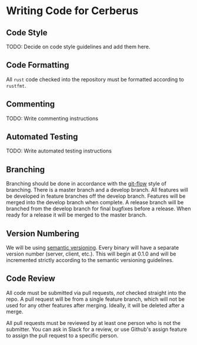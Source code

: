 Writing Code for Cerberus
=========================

## Code Style ##

TODO: Decide on code style guidelines and add them here.

## Code Formatting ##

All `rust` code checked into the repository must be formatted according to `rustfmt`.

## Commenting ##

TODO: Write commenting instructions

## Automated Testing ##

TODO: Write automated testing instructions

## Branching ##

Branching should be done in accordance with the [git-flow](http://nvie.com/posts/a-successful-git-branching-model/) style of branching. 
There is a master branch and a develop branch. All features will be developed in feature branches off the develop branch.
Features will be merged into the develop branch when complete.
A release branch will be branched from the develop branch for final bugfixes before a release. When ready for a release it will be merged to the master branch.

## Version Numbering ##

We will be using [semantic versioning](http://semver.org/). Every binary will have a separate
version number (server, client, etc.). This will begin at 0.1.0 and will be incremented strictly
according to the semantic versioning guidelines.

## Code Review ##

All code must be submitted via pull requests, *not* checked straight into the repo.
A pull request will be from a single feature branch, which will not be used for any other
features after merging. Ideally, it will be deleted after a merge.

All pull requests must be reviewed by at least one person who is not the submitter. You can
ask in Slack for a review, or use Github's assign feature to assign the pull request to a
specific person.
